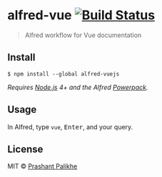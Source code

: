 # alfred-vue [![Build Status](https://travis-ci.org/prashantpalikhe/alfred-vue.svg?branch=master)](https://travis-ci.org/prashantpalikhe/alfred-vue)

> Alfred workflow for Vue documentation

## Install

```
$ npm install --global alfred-vuejs
```

_Requires [Node.js](https://nodejs.org) 4+ and the Alfred [Powerpack](https://www.alfredapp.com/powerpack/)._

## Usage

In Alfred, type `vue`, <kbd>Enter</kbd>, and your query.

## License

MIT © [Prashant Palikhe](https://twitter.com/PrashantPalikhe)
